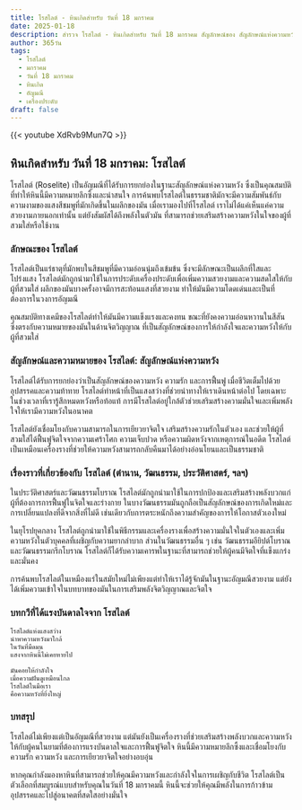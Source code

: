 ```yaml
---
title: โรสไลต์ - หินเกิดสำหรับ วันที่ 18 มกราคม
date: 2025-01-18
description: สำรวจ โรสไลต์ - หินเกิดสำหรับ วันที่ 18 มกราคม สัญลักษณ์ของ สัญลักษณ์แห่งความหวัง มาเรียนรู้ความหมายลึกซึ้งของหินพิเศษนี้
author: 365วัน
tags:
  - โรสไลต์
  - มกราคม
  - วันที่ 18 มกราคม
  - หินเกิด
  - อัญมณี
  - เครื่องประดับ
draft: false
---
```


{{< youtube XdRvb9Mun7Q >}}


## หินเกิดสำหรับ วันที่ 18 มกราคม: โรสไลต์

โรสไลต์ (Roselite) เป็นอัญมณีที่ได้รับการยกย่องในฐานะสัญลักษณ์แห่งความหวัง ซึ่งเป็นคุณสมบัติที่ทำให้หินนี้มีความหมายลึกซึ้งและน่าสนใจ การค้นพบโรสไลต์ในธรรมชาติมักจะมีความสัมพันธ์กับความงามของแสงสีชมพูที่มักเกิดขึ้นในผลึกของมัน เมื่อเรามองไปที่โรสไลต์ เราไม่ได้แค่เห็นแค่ความสวยงามภายนอกเท่านั้น แต่ยังสัมผัสได้ถึงพลังในตัวมัน ที่สามารถช่วยเสริมสร้างความหวังในใจของผู้ที่สวมใส่หรือใช้งาน

### ลักษณะของ โรสไลต์

โรสไลต์เป็นแร่ธาตุที่มักพบในสีชมพูที่มีความอ่อนนุ่มถึงเข้มข้น ซึ่งจะมีลักษณะเป็นผลึกที่ใสและโปร่งแสง โรสไลต์มักถูกนำมาใช้ในการประดับเครื่องประดับเพื่อเพิ่มความสวยงามและความสดใสให้กับผู้ที่สวมใส่ ผลึกของมันบางครั้งอาจมีการสะท้อนแสงที่สวยงาม ทำให้มันมีความโดดเด่นและเป็นที่ต้องการในวงการอัญมณี

คุณสมบัติทางเคมีของโรสไลต์ทำให้มันมีความแข็งแรงและคงทน ขณะที่ยังคงความอ่อนหวานในสีสัน ซึ่งตรงกับความหมายของมันในด้านจิตวิญญาณ ที่เป็นสัญลักษณ์ของการให้กำลังใจและความหวังให้กับผู้ที่สวมใส่

### สัญลักษณ์และความหมายของ โรสไลต์: สัญลักษณ์แห่งความหวัง

โรสไลต์ได้รับการยกย่องว่าเป็นสัญลักษณ์ของความหวัง ความรัก และการฟื้นฟู เมื่อชีวิตเต็มไปด้วยอุปสรรคและความท้าทาย โรสไลต์ทำหน้าที่เป็นแสงสว่างที่ช่วยนำทางให้เราเดินหน้าต่อไป โดยเฉพาะในช่วงเวลาที่เรารู้สึกหมดหวังหรือท้อแท้ การมีโรสไลต์อยู่ใกล้ตัวช่วยเสริมสร้างความมั่นใจและเพิ่มพลังใจให้เรามีความหวังในอนาคต

โรสไลต์ยังเชื่อมโยงกับความสามารถในการเยียวยาจิตใจ เสริมสร้างความรักในตัวเอง และช่วยให้ผู้ที่สวมใส่ได้ฟื้นฟูจิตใจจากความเศร้าโศก ความเจ็บปวด หรือความผิดหวังจากเหตุการณ์ในอดีต โรสไลต์เป็นเหมือนเครื่องรางที่ช่วยให้ความหวังสามารถกลับคืนมาได้อย่างอ่อนโยนและเป็นธรรมชาติ

### เรื่องราวที่เกี่ยวข้องกับ โรสไลต์ (ตำนาน, วัฒนธรรม, ประวัติศาสตร์, ฯลฯ)

ในประวัติศาสตร์และวัฒนธรรมโบราณ โรสไลต์มักถูกนำมาใช้ในการปกป้องและเสริมสร้างพลังบวกแก่ผู้ที่ต้องการการฟื้นฟูในจิตใจและร่างกาย ในบางวัฒนธรรมมันถูกถือเป็นสัญลักษณ์ของการเกิดใหม่และการเปลี่ยนแปลงที่ดีจากสิ่งที่ไม่ดี เช่นเดียวกับการตระหนักถึงความสำคัญของการให้โอกาสตัวเองใหม่

ในยุโรปยุคกลาง โรสไลต์ถูกนำมาใช้ในพิธีกรรมและเครื่องรางเพื่อสร้างความมั่นใจในตัวเองและเพิ่มความหวังในตัวบุคคลที่เผชิญกับความยากลำบาก ส่วนในวัฒนธรรมอื่น ๆ เช่น วัฒนธรรมอียิปต์โบราณ และวัฒนธรรมกรีกโบราณ โรสไลต์ก็ได้รับความเคารพในฐานะที่สามารถช่วยให้ผู้คนมีจิตใจที่แข็งแกร่งและมั่นคง

การค้นพบโรสไลต์ในเหมืองแร่ในสมัยใหม่ไม่เพียงแต่ทำให้เราได้รู้จักมันในฐานะอัญมณีสวยงาม แต่ยังได้เพิ่มความเข้าใจในบทบาทของมันในการเสริมพลังจิตวิญญาณและจิตใจ

### บทกวีที่ได้แรงบันดาลใจจาก โรสไลต์

```
โรสไลต์แห่งแสงสว่าง  
นำพาความหวังมาใกล้  
ในวันที่มืดมน  
แสงจากหินนี้ไม่เคยหายไป

มันคอยให้กำลังใจ  
เมื่อความฝันดูเหมือนไกล  
โรสไลต์ในมือเรา  
คือความหวังที่ยิ่งใหญ่
```

### บทสรุป

โรสไลต์ไม่เพียงแต่เป็นอัญมณีที่สวยงาม แต่มันยังเป็นเครื่องรางที่ช่วยเสริมสร้างพลังบวกและความหวังให้กับผู้คนในยามที่ต้องการแรงบันดาลใจและการฟื้นฟูจิตใจ หินนี้มีความหมายลึกซึ้งและเชื่อมโยงกับความรัก ความหวัง และการเยียวยาจิตใจอย่างอบอุ่น

หากคุณกำลังมองหาหินที่สามารถช่วยให้คุณมีความหวังและกำลังใจในการเผชิญกับชีวิต โรสไลต์เป็นตัวเลือกที่สมบูรณ์แบบสำหรับคุณในวันที่ 18 มกราคมนี้ หินนี้จะช่วยให้คุณมีพลังในการก้าวข้ามอุปสรรคและไปสู่อนาคตที่สดใสอย่างมั่นใจ